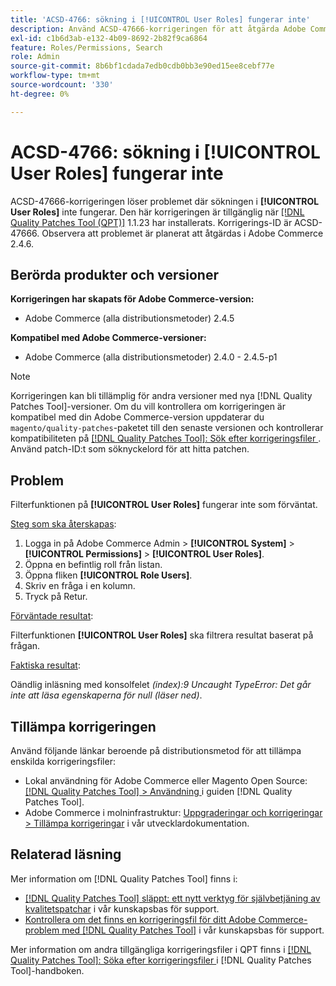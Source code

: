 ```yaml
---
title: 'ACSD-4766: sökning i [!UICONTROL User Roles] fungerar inte'
description: Använd ACSD-47666-korrigeringen för att åtgärda Adobe Commerce-problemet där filterfunktionen på [!UICONTROL User Roles] inte fungerar som förväntat.
exl-id: c1b6d3ab-e132-4b09-8692-2b82f9ca6864
feature: Roles/Permissions, Search
role: Admin
source-git-commit: 8b6bf1cdada7edb0cdb0bb3e90ed15ee8cebf77e
workflow-type: tm+mt
source-wordcount: '330'
ht-degree: 0%

---
```


# ACSD-4766: sökning i **[!UICONTROL User Roles]** fungerar inte

ACSD-47666-korrigeringen löser problemet där sökningen i **[!UICONTROL User Roles]** inte fungerar. Den här korrigeringen är tillgänglig när [[!DNL Quality Patches Tool (QPT)]](/help/announcements/adobe-commerce-announcements/magento-quality-patches-released-new-tool-to-self-serve-quality-patches.md) 1.1.23 har installerats. Korrigerings-ID är ACSD-47666. Observera att problemet är planerat att åtgärdas i Adobe Commerce 2.4.6.

## Berörda produkter och versioner

**Korrigeringen har skapats för Adobe Commerce-version:**

* Adobe Commerce (alla distributionsmetoder) 2.4.5

**Kompatibel med Adobe Commerce-versioner:**

* Adobe Commerce (alla distributionsmetoder) 2.4.0 - 2.4.5-p1

>[!NOTE]
>
>Korrigeringen kan bli tillämplig för andra versioner med nya [!DNL Quality Patches Tool]-versioner. Om du vill kontrollera om korrigeringen är kompatibel med din Adobe Commerce-version uppdaterar du `magento/quality-patches`-paketet till den senaste versionen och kontrollerar kompatibiliteten på [[!DNL Quality Patches Tool]: Sök efter korrigeringsfiler ](https://experienceleague.adobe.com/tools/commerce-quality-patches/index.html). Använd patch-ID:t som söknyckelord för att hitta patchen.

## Problem

Filterfunktionen på **[!UICONTROL User Roles]** fungerar inte som förväntat.

<u>Steg som ska återskapas</u>:

1. Logga in på Adobe Commerce Admin > **[!UICONTROL System]** > **[!UICONTROL Permissions]** > **[!UICONTROL User Roles]**.
1. Öppna en befintlig roll från listan.
1. Öppna fliken **[!UICONTROL Role Users]**.
1. Skriv en fråga i en kolumn.
1. Tryck på Retur.

<u>Förväntade resultat</u>:

Filterfunktionen **[!UICONTROL User Roles]** ska filtrera resultat baserat på frågan.

<u>Faktiska resultat</u>:

Oändlig inläsning med konsolfelet _(index):9 Uncaught TypeError: Det går inte att läsa egenskaperna för null (läser ned)_.

## Tillämpa korrigeringen

Använd följande länkar beroende på distributionsmetod för att tillämpa enskilda korrigeringsfiler:

* Lokal användning för Adobe Commerce eller Magento Open Source: [[!DNL Quality Patches Tool] > Användning ](https://experienceleague.adobe.com/docs/commerce-operations/tools/quality-patches-tool/usage.html) i guiden [!DNL Quality Patches Tool].
* Adobe Commerce i molninfrastruktur: [Uppgraderingar och korrigeringar > Tillämpa korrigeringar](https://experienceleague.adobe.com/en/docs/commerce-cloud-service/user-guide/develop/upgrade/apply-patches) i vår utvecklardokumentation. 

## Relaterad läsning

Mer information om [!DNL Quality Patches Tool] finns i:

* [[!DNL Quality Patches Tool] släppt: ett nytt verktyg för självbetjäning av kvalitetspatchar](/help/announcements/adobe-commerce-announcements/magento-quality-patches-released-new-tool-to-self-serve-quality-patches.md) i vår kunskapsbas för support.
* [Kontrollera om det finns en korrigeringsfil för ditt Adobe Commerce-problem med  [!DNL Quality Patches Tool]](/help/support-tools/patches-available-in-qpt-tool/check-patch-for-magento-issue-with-magento-quality-patches.md) i vår kunskapsbas för support.

Mer information om andra tillgängliga korrigeringsfiler i QPT finns i [[!DNL Quality Patches Tool]: Söka efter korrigeringsfiler ](https://experienceleague.adobe.com/tools/commerce-quality-patches/index.html) i [!DNL Quality Patches Tool]-handboken.
